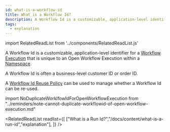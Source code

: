 ```yaml
---
id: what-is-a-workflow-id
title: What is a Workflow Id?
description: A Workflow Id is a customizable, application-level identifier for a Workflow Execution that is unique to an Open Workflow Execution within a Namespace.
tags:
  - explanation
---
```


import RelatedReadList from '../components/RelatedReadList.js'

A Workflow Id is a customizable, application-level identifier for a [Workflow Execution](/docs/content/what-is-a-workflow-execution) that is unique to an Open Workflow Execution within a [Namespace](docs/server/namespaces).

A Workflow Id is often a business-level customer ID or order ID.

A [Workflow Id Reuse Policy](/docs/content/what-is-a-workflow-id-reuse-policy) can be used to manage whether a Workflow Id can be re-used.

import NoDuplicateWorklfowIdForOpenWorkflowExecution from "../reminders/note-cannot-duplicate-workflowid-of-open-workflow-execution.md"

<NoDuplicateWorklfowIdForOpenWorkflowExecution/>

<RelatedReadList
readlist={[
["What is a Run Id?","/docs/content/what-is-a-run-id","explanation"],
]}
/>
